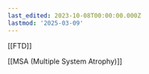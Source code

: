 ```yaml
---
last_edited: 2023-10-08T00:00:00.000Z
lastmod: '2025-03-09'
---
```





  

  

[[FTD]]

[[MSA (Multiple System Atrophy)]]
